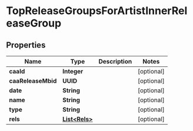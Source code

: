 

# TopReleaseGroupsForArtistInnerReleaseGroup


## Properties

| Name | Type | Description | Notes |
|------------ | ------------- | ------------- | -------------|
|**caaId** | **Integer** |  |  [optional] |
|**caaReleaseMbid** | **UUID** |  |  [optional] |
|**date** | **String** |  |  [optional] |
|**name** | **String** |  |  [optional] |
|**type** | **String** |  |  [optional] |
|**rels** | [**List&lt;Rels&gt;**](Rels.md) |  |  [optional] |



